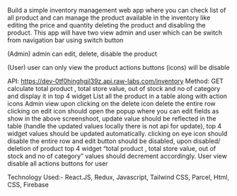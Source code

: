 Build a simple inventory management web app where you can check list of all product and can manage the product available in the inventory like editing the price and quantity deleting the product and disabling the product.
This app will have two view admin and user which can be switch from navigation bar using switch button

(Admin)
admin can edit, delete, disable the product

(User)
user can only view the product actions buttons (icons) will be disable


API: https://dev-0tf0hinghgjl39z.api.raw-labs.com/inventory
Method: GET
calculate total product , total store value, out of stock and no of category and display it in top 4 widget
List all the product in a table along with action icons Admin view
upon clicking on the delete icon delete the entire row
clicking on edit icon should open the popup where you can edit fields as show in the above screenshoot, update value should be reflected in the table (handle the updated values locally there is not api for update), top 4 widget values should be updated automatically.
clicking on eye icon should disable the entire row and edit button should be disabled,
upon disabled/ deletion of product top 4 widget “total product , total store value, out of stock and no of category” values should decrement accordingly.
User view
disable all actions buttons for user



Technology Used:-  React.JS, Redux, Javascript, Tailwind CSS, Parcel, Html, CSS, Firebase